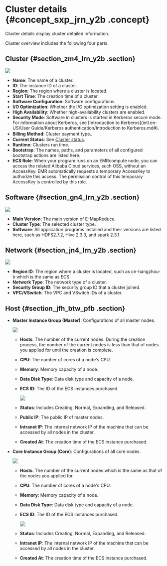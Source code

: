 # Cluster details {#concept_sxp_jrn_y2b .concept}

Cluster details display cluster detailed information.

Cluster overview includes the following four parts.

## Cluster {#section_zm4_lrn_y2b .section}

![](http://static-aliyun-doc.oss-cn-hangzhou.aliyuncs.com/assets/img/17857/154261829310441_en-US.png)

-   **Name**: The name of a cluster.
-   **ID**: The instance ID of a cluster.
-   **Region**: The region where a cluster is located.
-   **Start Time**: The creation time of a cluster.
-   **Software Configuration**: Software configurations.
-   **I/O Optimization**: Whether the I/O optimization setting is enabled.
-   **High Availability**: Whether high-availability clusters are enabled.
-   **Security Mode**: Software in clusters is started in Kerberos secure mode. For information about Kerberos, see [Introduction to Kerberos](intl.en-US/User Guide/Kerberos authentication/Introduction to Kerberos.md#).
-   **Billing Method**: Cluster payment type。
-   **Current Status**: See [Cluster status](../../../../intl.en-US/.md#).
-   **Runtime**: Clusters run time.
-   **Bootstrap**: The names, paths, and parameters of all configured bootstrap actions are listed here.
-   **ECS Role**: When your program runs on an EMRcompute node, you can access the related Alibaba Cloud services, such OSS, without an AccessKey. EMR automatically requests a temporary AccessKey to authorize this access. The permission control of this temporary AccessKey is controlled by this role.

## Software {#section_gn4_lrn_y2b .section}

![](http://static-aliyun-doc.oss-cn-hangzhou.aliyuncs.com/assets/img/17857/154261829310443_en-US.jpg)

-   **Main Version**: The main version of E-MapReduce.
-   **Cluster Type**: The selected cluster type.
-   **Software**: All application programs installed and their versions are listed here, such as HDFS2.7.2, Hive 2.3.3, and spark 2.3.1.

## Network {#section_jn4_lrn_y2b .section}

![](http://static-aliyun-doc.oss-cn-hangzhou.aliyuncs.com/assets/img/17857/154261829310444_en-US.png)

-   **Region ID**: The region where a cluster is located, such as cn-hangzhou-b which is the same as ECS.
-   **Network Type**: The network type of a cluster.
-   **Security Group ID**: The security group ID that a cluster joined.
-   **VPC/VSwitch**: The VPC and VSwitch IDs of a cluster.

## Host {#section_jfh_btw_pfb .section}

-   **Master Instance Group \(Master\)**: Configurations of all master nodes.

    ![](http://static-aliyun-doc.oss-cn-hangzhou.aliyuncs.com/assets/img/17857/154261829314299_en-US.png)

    -   **Hosts**: The number of the current nodes. During the creation process, the number of the current nodes is less than that of nodes you applied for until the creation is complete.
    -   **CPU**: The number of cores of a node's CPU.
    -   **Memory**: Memory capacity of a node.
    -   **Data Disk Type**: Data disk type and capacity of a node.
    -   **ECS ID**: The ID of the ECS instances purchased.

        ![](http://static-aliyun-doc.oss-cn-hangzhou.aliyuncs.com/assets/img/17857/154261829314297_en-US.png)

    -   **Status**: Includes Creating, Normal, Expanding, and Released.
    -   **Public IP**: The public IP of master nodes.
    -   **Intranet IP**: The internal network IP of the machine that can be accessed by all nodes in the cluster.
    -   **Created At**: The creation time of the ECS instance purchased.
-   **Core Instance Group \(Core\)**: Configurations of all core nodes.

    ![](http://static-aliyun-doc.oss-cn-hangzhou.aliyuncs.com/assets/img/17857/154261829414300_en-US.png)

    -   **Hosts**: The number of the current nodes which is the same as that of the nodes you applied for.
    -   **CPU**: The number of cores of a node's CPU.
    -   **Memory**: Memory capacity of a node.
    -   **Data Disk Type**: Data disk type and capacity of a node.
    -   **ECS ID**: The ID of the ECS instances purchased.

        ![](http://static-aliyun-doc.oss-cn-hangzhou.aliyuncs.com/assets/img/17857/154261829414298_en-US.png)

    -   **Status**: Includes Creating, Normal, Expanding, and Released.
    -   **Intranet IP**: The internal network IP of the machine that can be accessed by all nodes in the cluster.
    -   **Created At**: The creation time of the ECS instance purchased.

